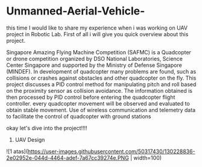 # Unmanned-Aerial-Vehicle-

this time I would like to share my experience when i was working on UAV project in Robotic Lab. 
First of all i will give you quick overview about this project.

Singapore Amazing Flying Machine Competition (SAFMC) is a Quadcopter or drone competition organized by DSO National Laboratories, Science Center Singapore and supported by the Ministry of Defense Singapore (MINDEF). In development of quadcopter many problems are found, such as collisions or crashes against obstacles and other quadcopter on the fly. This project discusses a PID control method for manipulating pitch and roll based on the proximity sensor as collision avoidance. The information obtained is then processed by PID control before entering the quadcopter flight controller. every quadcopter movement will be observed and evaluated to obtain stable movement. Use of wireless communication and telemetry data to facilitate the control of quadcopter with ground stations

okay let's dive into the project!!!!

1. UAV Design

![1 atas](https://user-images.githubusercontent.com/50317430/130228836-2e02952e-044d-4464-adef-7a67cc39274e.PNG | width=100)



